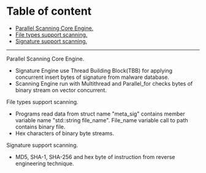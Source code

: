 Table of content
============
* [Parallel Scanning Core Engine.](#parallel-scanning)
* [File types support scanning.](#file-types-support)
* [Signature support scanning.](#signature-support)

-------------------------------------------------------------------------- 

<a name="parallel-scanning">Parallel Scanning Core Engine.</a>

* Signature Engine use Thread Building Block(TBB) for applying concurrent insert bytes of signature from malware database.
* Scanning Engine run with Multithread  and Parallel_for  checks bytes of binary stream on vector concurrent.

<a name="file-types-support">File types support scanning.</a>

* Programs read data from struct name "meta_sig" contains member variable name "std::string file_name".  File_name variable call to path contains binary file.
* Hex characters of binary byte streams. 

<a name="signature-support">Signature support scanning.</a>

* MD5, SHA-1, SHA-256 and hex byte of instruction from reverse engineering technique.
